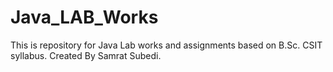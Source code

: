 # Java_LAB_Works
This is repository for Java Lab works and assignments based on B.Sc. CSIT syllabus.
Created By Samrat Subedi.
